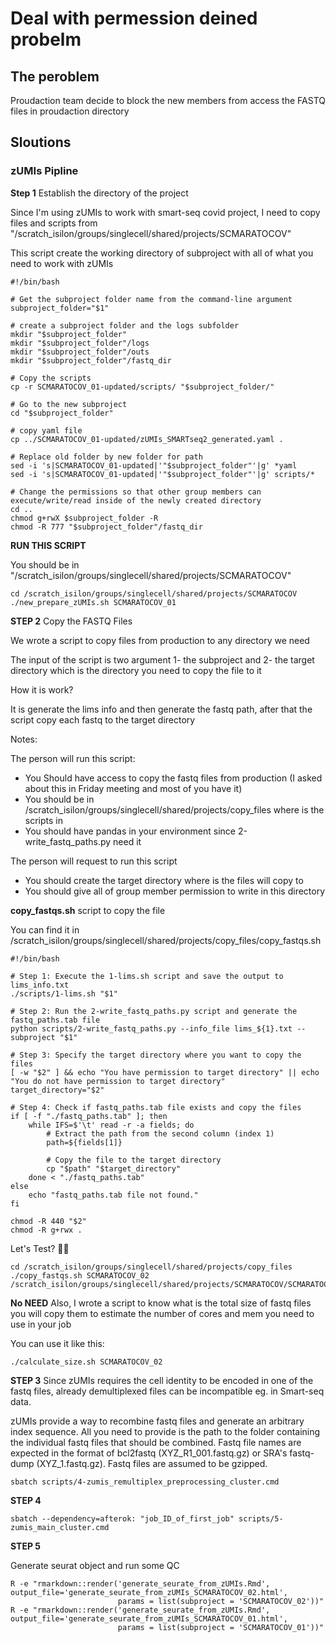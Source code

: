 # Deal with permession deined probelm 

## The peroblem

Proudaction team decide to block the new members from access the FASTQ files in proudaction directory 

## Sloutions

### zUMIs Pipline 

**Step 1** Establish the directory of the project

Since I'm using zUMIs to work with smart-seq covid project, I need to copy files and scripts from "/scratch_isilon/groups/singlecell/shared/projects/SCMARATOCOV"

This script create the working directory of subproject with all of what you need to work with zUMIs 

```{}
#!/bin/bash

# Get the subproject folder name from the command-line argument
subproject_folder="$1"

# create a subproject folder and the logs subfolder
mkdir "$subproject_folder"
mkdir "$subproject_folder"/logs
mkdir "$subproject_folder"/outs
mkdir "$subproject_folder"/fastq_dir

# Copy the scripts
cp -r SCMARATOCOV_01-updated/scripts/ "$subproject_folder/"

# Go to the new subproject
cd "$subproject_folder"

# copy yaml file
cp ../SCMARATOCOV_01-updated/zUMIs_SMARTseq2_generated.yaml .

# Replace old folder by new folder for path
sed -i 's|SCMARATOCOV_01-updated|'"$subproject_folder"'|g' *yaml
sed -i 's|SCMARATOCOV_01-updated|'"$subproject_folder"'|g' scripts/*

# Change the permissions so that other group members can execute/write/read inside of the newly created directory
cd ..
chmod g+rwX $subproject_folder -R
chmod -R 777 "$subproject_folder"/fastq_dir
```

**RUN THIS SCRIPT**

You should be in "/scratch_isilon/groups/singlecell/shared/projects/SCMARATOCOV"

```{}
cd /scratch_isilon/groups/singlecell/shared/projects/SCMARATOCOV
./new_prepare_zUMIs.sh SCMARATOCOV_01
```

**STEP 2** Copy the FASTQ Files

We wrote a script to copy files from production to any directory we need

The input of the script is two argument 1- the subproject and 2- the target directory which is the directory you need to copy the file to it

How it is work?

It is generate the lims info and then generate the fastq path, after that the script copy each fastq to the target directory

Notes:

The person will run this script:
- You Should have access to copy the fastq files from production (I asked about this in Friday meeting and most of you have it)
- You should be in /scratch_isilon/groups/singlecell/shared/projects/copy_files  where is the scripts in
- You should have pandas in your environment since 2-write_fastq_paths.py need it

The person will request to run this script

- You should create the target directory where is the files will copy to
- You should give all of group member permission to write in this directory

**copy_fastqs.sh** script to copy the file

You can find it in /scratch_isilon/groups/singlecell/shared/projects/copy_files/copy_fastqs.sh

```{}
#!/bin/bash

# Step 1: Execute the 1-lims.sh script and save the output to lims_info.txt
./scripts/1-lims.sh "$1"

# Step 2: Run the 2-write_fastq_paths.py script and generate the fastq_paths.tab file
python scripts/2-write_fastq_paths.py --info_file lims_${1}.txt --subproject "$1"

# Step 3: Specify the target directory where you want to copy the files
[ -w "$2" ] && echo "You have permission to target directory" || echo "You do not have permission to target directory"
target_directory="$2"

# Step 4: Check if fastq_paths.tab file exists and copy the files
if [ -f "./fastq_paths.tab" ]; then
    while IFS=$'\t' read -r -a fields; do
        # Extract the path from the second column (index 1)
        path=${fields[1]}

        # Copy the file to the target directory
        cp "$path" "$target_directory"
    done < "./fastq_paths.tab"
else
    echo "fastq_paths.tab file not found."
fi

chmod -R 440 "$2"
chmod -R g+rwx .
```

Let's Test? :partying_face::boom:

```{}
cd /scratch_isilon/groups/singlecell/shared/projects/copy_files
./copy_fastqs.sh SCMARATOCOV_02 /scratch_isilon/groups/singlecell/shared/projects/SCMARATOCOV/SCMARATOCOV_02/fastq_dir
```

**No NEED**
Also, I wrote a script to know what is the total size of fastq files you will copy them to estimate the number of cores and mem you need to use in your job

You can use it like this:
```{}
./calculate_size.sh SCMARATOCOV_02
```
**STEP 3**
Since zUMIs requires the cell identity to be encoded in one of the fastq files, already demultiplexed files can be incompatible eg. in Smart-seq data.

zUMIs provide a way to recombine fastq files and generate an arbitrary index sequence. All you need to provide is the path to the folder containing the individual fastq files that should be combined. Fastq file names are expected in the format of bcl2fastq (XYZ_R1_001.fastq.gz) or SRA's fastq-dump (XYZ_1.fastq.gz). Fastq files are assumed to be gzipped.

```{}
sbatch scripts/4-zumis_remultiplex_preprocessing_cluster.cmd 
```

**STEP 4**
```{}
sbatch --dependency=afterok: "job_ID_of_first_job" scripts/5-zumis_main_cluster.cmd
```
**STEP 5**

Generate seurat object and run some QC

```{}
R -e "rmarkdown::render('generate_seurate_from_zUMIs.Rmd', output_file='generate_seurate_from_zUMIs_SCMARATOCOV_02.html',
                        params = list(subproject = 'SCMARATOCOV_02'))"
R -e "rmarkdown::render('generate_seurate_from_zUMIs.Rmd', output_file='generate_seurate_from_zUMIs_SCMARATOCOV_01.html',
                        params = list(subproject = 'SCMARATOCOV_01'))"
```
